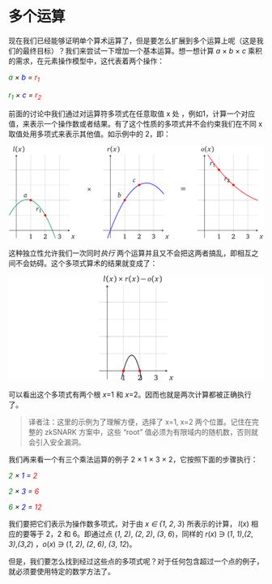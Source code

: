 # 多个运算

现在我们已经能够证明单个算术运算了，但是要怎么扩展到多个运算上呢（这是我们的最终目标）？我们来尝试一下增加一个基本运算。想一想计算 *a* × *b* × *c* 乘积的需求，在元素操作模型中，这代表着两个操作：

*<font style="color:green">a</font> × <font style="color:blue">b</font> = <font style="color:red">r<sub>1</sub></font>*

*<font style="color:green">r<sub>1</sub></font> × <font style="color:blue">c</font> = <font style="color:red">r<sub>2</sub></font>*

前面的讨论中我们通过对运算符多项式在任意取值 x 处 ，例如1，计算一个对应值，来表示一个操作数或者结果。有了这个性质的多项式并不会约束我们在不同 x 取值处用多项式来表示其他值。如示例中的 2，即：

![img](img/3/1*mVveHukkAvK1sDSNgkP_Hw.png)

这种独立性允许我们一次同时*执行* 两个运算并且又不会把这两者搞乱，即相互之间不会妨碍。这个多项式算术的结果就变成了：

![img](img/3/1*8Z3PDChGgZm87PjtxyIetw.png)

可以看出这个多项式有两个根 *x*=1 和 *x*=2。因而也就是两次计算都被正确执行了。

> 译者注：这里的示例为了理解方便，选择了 x=1, x=2 两个位置。记住在完整的 zkSNARK 方案中，这些 “root” 值必须为有限域内的随机数，否则就会引入安全漏洞。

我们再来看一个有三个乘法运算的例子 2 × 1 × 3 × 2，它按照下面的步骤执行：

*<font style="color:green">2</font> × <font style="color:blue">1</font> = <font style="color:red">2</font>*

*<font style="color:green">2</font> × <font style="color:blue">3</font> = <font style="color:red">6</font>*

*<font style="color:green">6</font> × <font style="color:blue">2</font> = <font style="color:red">12</font>*

我们要把它们表示为操作数多项式，对于由 *x* *∈ {1*, *2*, *3*}  所表示的计算， *l*(*x*) 相应的要等于 2，2 和 6。即通过点 (*1*, *2)*, *(2*, *2)*, *(3*, *6*)，同样的 *r*(*x*) ∋ (*1*, *1)*,*(2*, *3)*,*(3*,*2*) ，*o*(*x*) ∋ (*1*, *2)*, *(2*, *6)*, *(3*, *12*)。

但是，我们要怎么找到经过这些点的多项式呢？对于任何包含超过一个点的例子，就必须要使用特定的数学方法了。
